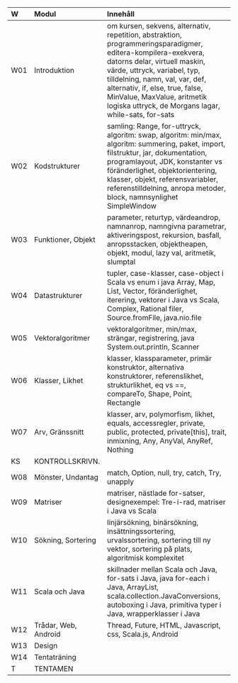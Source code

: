 | W   | Modul                | Innehåll |
|:----|:---------------------|:--|
| W01 | Introduktion         | om kursen, sekvens, alternativ, repetition, abstraktion, programmeringsparadigmer, editera-kompilera-exekvera, datorns delar, virtuell maskin, värde, uttryck, variabel, typ, tilldelning, namn, val, var, def, alternativ, if, else, true, false, MinValue, MaxValue, aritmetik logiska uttryck, de Morgans lagar, while-sats, for-sats |
| W02 | Kodstrukturer        | samling: Range, for-uttryck, algoritm: swap, algoritm: min/max, algoritm: summering, paket, import, filstruktur, jar, dokumentation, programlayout, JDK, konstanter vs föränderlighet, objektorientering, klasser, objekt, referensvariabler, referenstilldelning, anropa metoder, block, namnsynlighet SimpleWindow |
| W03 | Funktioner, Objekt   | parameter, returtyp, värdeandrop, namnanrop, namngivna parametrar, aktiveringspost, rekursion, basfall, anropsstacken, objektheapen, objekt, modul, lazy val, aritmetik, slumptal |
| W04 | Datastrukturer       | tupler, case-klasser, case-object i Scala vs enum i java Array, Map, List, Vector, föränderlighet, iterering, vektorer i Java vs Scala, Complex, Rational filer, Source.fromFile, java.nio.file |
| W05 | Vektoralgoritmer     | vektoralgoritmer, min/max, strängar, registrering, java System.out.println, Scanner |
| W06 | Klasser, Likhet      | klasser, klassparameter, primär konstruktor, alternativa konstruktorer, referenslikhet, strukturlikhet, eq vs ==, compareTo, Shape, Point, Rectangle |
| W07 | Arv, Gränssnitt      | klasser, arv, polymorfism, likhet, equals, accessregler, private, public, protected, private[this], trait, inmixning, Any, AnyVal, AnyRef, Nothing |
| KS  | KONTROLLSKRIVN.      |  |
| W08 | Mönster, Undantag    | match, Option, null, try, catch, Try, unapply |
| W09 | Matriser             | matriser, nästlade for-satser, designexempel: Tre-i-rad, matriser i Java vs Scala |
| W10 | Sökning, Sortering   | linjärsökning, binärsökning, insättningssortering, urvalssortering, sortering till ny vektor, sortering på plats, algoritmisk komplexitet |
| W11 | Scala och Java       | skillnader mellan Scala och Java, for-sats i Java, java for-each i Java, ArrayList<Integer>, scala.collection.JavaConversions, autoboxing i Java, primitiva typer i Java, wrapperklasser i Java |
| W12 | Trådar, Web, Android | Thread, Future, HTML, Javascript, css, Scala.js, Android |
| W13 | Design               |  |
| W14 | Tentaträning         |  |
| T   | TENTAMEN             |  |
